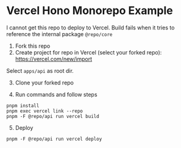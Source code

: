 # Vercel Hono Monorepo Example

I cannot get this repo to deploy to Vercel. 
Build fails when it tries to reference the internal package `@repo/core`

1. Fork this repo
2. Create project for repo in Vercel (select your forked repo):
https://vercel.com/new/import

Select `apps/api` as root dir.

3. Clone your forked repo

4. Run commands and follow steps
```
pnpm install
pnpm exec vercel link --repo
pnpm -F @repo/api run vercel build
```

5. Deploy
```
pnpm -F @repo/api run vercel deploy
```
